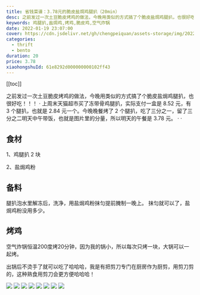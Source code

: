 ```yaml
---
title: 省钱菜谱：3.78元的脆皮盐焗鸡腿扒（20min）
desc: 之前发过一次土豆脆皮烤鸡的做法，今晚用类似的方式搞了个脆皮盐焗鸡腿扒，也很好吃！！！
keywords: 鸡腿扒,盐焗鸡,烤鸡,脆皮鸡,空气炸锅
date: 2022-01-19 23:07:00
cover: https://cdn.jsdelivr.net/gh/chengpeiquan/assets-storage/img/2022/01/20220119232320.jpg
categories:
  - thrift
  - bento
duration: 20
price: 3.78
xiaohongshuId: 61e8292d000000000102ff43
---
```


[[toc]]

之前发过一次土豆脆皮烤鸡的做法，今晚用类似的方式搞了个脆皮盐焗鸡腿扒，也很好吃！！！
·
上周末天猫超市买了冻带骨鸡腿扒，实际支付一盒是 8.52 元，有 3 个腿扒，也就是 2.84 元一个。今晚晚餐烤了 2 个腿扒，吃了三分之一，留了三分之二明天中午带饭，也就是图片里的分量，所以明天的午餐是 3.78 元。
·
·
## 食材

1、鸡腿扒 2 块

2、盐焗鸡粉


## 备料

腿扒泡水里解冻后，洗净，用盐焗鸡粉抹匀提前腌制一晚上。
抹匀就可以了，盐焗鸡粉没用多少。


## 烤鸡

空气炸锅恒温200度烤20分钟，因为我的锅小，所以每次只烤一块，大锅可以一起烤。

出锅后不烫手了就可以吃了哈哈哈，我是有把剪刀专门在厨房作为厨剪，用剪刀剪的，这种熟食用剪刀会更方便哈哈哈！

![](https://cdn.jsdelivr.net/gh/chengpeiquan/assets-storage/img/2022/01/20220119232607.jpg)
![](https://cdn.jsdelivr.net/gh/chengpeiquan/assets-storage/img/2022/01/20220119232608.jpg)
![](https://cdn.jsdelivr.net/gh/chengpeiquan/assets-storage/img/2022/01/20220119232609.jpg)
![](https://cdn.jsdelivr.net/gh/chengpeiquan/assets-storage/img/2022/01/20220119232610.jpg)
![](https://cdn.jsdelivr.net/gh/chengpeiquan/assets-storage/img/2022/01/20220119232611.jpg)
![](https://cdn.jsdelivr.net/gh/chengpeiquan/assets-storage/img/2022/01/20220119232612.jpg)
![](https://cdn.jsdelivr.net/gh/chengpeiquan/assets-storage/img/2022/01/20220119232613.jpg)
![](https://cdn.jsdelivr.net/gh/chengpeiquan/assets-storage/img/2022/01/20220119232614.jpg)
